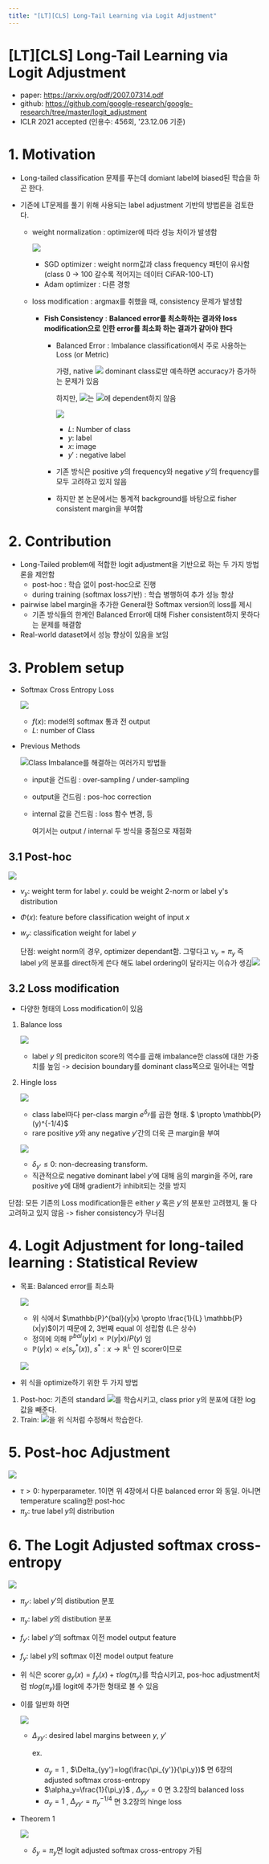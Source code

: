 ```yaml
---
title: "[LT][CLS] Long-Tail Learning via Logit Adjustment"
---
```

# [LT][CLS\] Long-Tail Learning via Logit Adjustment

- paper: https://arxiv.org/pdf/2007.07314.pdf
- github: https://github.com/google-research/google-research/tree/master/logit_adjustment
- ICLR 2021 accepted (인용수: 456회, '23.12.06 기준)

# 1. Motivation

- Long-tailed classification 문제를 푸는데 domiant label에 biased된 학습을 하곤 한다.

- 기존에 LT문제를 풀기 위해 사용되는 label adjustment 기반의 방법론을 검토한다.

  - weight normalization : optimizer에 따라 성능 차이가 발생함

    ![](../images/2023-12-06/image-20231206165511665.png)

    - SGD optimizer : weight norm값과 class frequency 패턴이 유사함 (class 0 -> 100 갈수록 적어지는 데이터 CiFAR-100-LT)
    - Adam optimizer : 다른 경항

  - loss modification : argmax를 취했을 때, consistency 문제가 발생함

    - **Fish Consistency** : **Balanced error를 최소화하는 결과와 loss modification으로 인한 error를 최소화 하는 결과가 같아야 한다**

      - Balanced Error : Imbalance classification에서 주로 사용하는 Loss (or Metric)

        가령, native ![](../images/2023-12-06/%EC%8A%A4%ED%81%AC%EB%A6%B0%EC%83%B7%202023-12-06%2022-44-43.png) dominant class로만 예측하면 accuracy가 증가하는 문제가 있음

        하지만, ![](../images/2023-12-06/%EC%8A%A4%ED%81%AC%EB%A6%B0%EC%83%B7%202023-12-06%2022-45-12.png)는 ![](../images/2023-12-06/%EC%8A%A4%ED%81%AC%EB%A6%B0%EC%83%B7%202023-12-06%2022-46-03.png)에 dependent하지 않음

        ![](../images/2023-12-06/image-20231206171002527.png)

        - $L$: Number of class
        - $y$: label
        - $x$: image
        - $y'$ : negative label

      - 기존 방식은 positive $y$의 frequency와 negative $y'$의 frequency를 모두 고려하고 있지 않음

      - 하지만 본 논문에서는 통계적 background를 바탕으로 fisher consistent margin을 부여함

# 2. Contribution

- Long-Tailed problem에 적합한 logit adjustment을 기반으로 하는 두 가지 방법론을 제안함
  - post-hoc : 학습 없이 post-hoc으로 진행
  - during training (softmax loss기반) : 학습 병행하여 추가 성능 향상
- pairwise label margin을 추가한 General한 Softmax version의 loss를 제시
  - 기존 방식들의 한계인 Balanced Error에 대해 Fisher consistent하지 못하다는 문제를 해결함
- Real-world dataset에서 성능 향상이 있음을 보임



# 3. Problem setup

- Softmax Cross Entropy Loss

  ![](../images/2023-12-06/%EC%8A%A4%ED%81%AC%EB%A6%B0%EC%83%B7%202023-12-06%2019-05-33.png)

  - $f(x)$: model의 softmax 통과 전 output
  - $L$: number of Class

- Previous Methods

  ![Class Imbalance를 해결하는 여러가지 방법들](../images/2023-12-06/%EC%8A%A4%ED%81%AC%EB%A6%B0%EC%83%B7%202023-12-06%2019-07-32.png)

  - input을 건드림 : over-sampling / under-sampling

  - output을 건드림 : pos-hoc correction

  - internal 값을 건드림 : loss 함수 변경, 등

    여기서는 output / internal 두 방식을 중점으로 재점화

## 3.1 Post-hoc 

![](../images/2023-12-06/%EC%8A%A4%ED%81%AC%EB%A6%B0%EC%83%B7%202023-12-06%2021-46-29.png)

- $\nu_y$: weight term for label $y$. could be weight 2-norm or label y's distribution

- $\Phi(x)$: feature before classification weight of input $x$

- $w_y$: classification weight for label $y$

  단점: weight norm의 경우, optimizer dependant함. 그렇다고 $\nu_y=\pi_y$ 즉 label $y$의 분포를 direct하게 쓴다 해도 label ordering이 달라지는 이슈가 생김![](../images/2023-12-06/%EC%8A%A4%ED%81%AC%EB%A6%B0%EC%83%B7%202023-12-06%2022-02-18.png)

## 3.2 Loss modification

- 다양한 형태의 Loss modification이 있음

1. Balance loss

   ![](../images/2023-12-06/%EC%8A%A4%ED%81%AC%EB%A6%B0%EC%83%B7%202023-12-06%2021-54-03.png)

   - label $y$ 의 prediciton score의 역수를 곱해 imbalance한 class에 대한 가중치를 높임 -> decision boundary를 dominant class쪽으로 밀어내는 역할

2. Hingle loss

   ![](../images/2023-12-06/%EC%8A%A4%ED%81%AC%EB%A6%B0%EC%83%B7%202023-12-06%2021-54-42.png)

   - class label마다 per-class margin $e^{\delta_y}$를 곱한 형태. $ \propto \mathbb{P}(y)^{-1/4}$
   - rare positive $y$와 any negative $y'$간의 더욱 큰 margin을 부여

   ![](../images/2023-12-06/%EC%8A%A4%ED%81%AC%EB%A6%B0%EC%83%B7%202023-12-06%2021-57-05.png)

   - $\delta_{y'} \leq 0$: non-decreasing transform. 
   - 직관적으로 negative dominant label $y'$에 대해 음의 margin을 주어, rare positive $y$에 대해 gradient가 inhibit되는 것을 방지

단점: 모든 기존의 Loss modification들은 either $y$ 혹은 $y'$의 분포만 고려했지, 둘 다 고려하고 있지 않음 -> fisher consistency가 무너짐

# 4. Logit Adjustment for long-tailed learning : Statistical Review

- 목표: Balanced error를 최소화

  ![](../images/2023-12-06/%EC%8A%A4%ED%81%AC%EB%A6%B0%EC%83%B7%202023-12-06%2022-18-16.png)

  - 위 식에서 $\mathbb{P}^{bal}(y|x) \propto \frac{1}{L} \mathbb{P}(x|y)$이기 때문에 2, 3번째 equal 이 성립함 (L은 상수)
  - 정의에 의해 $\mathbb{P}^{bal}(y|x) \propto  \mathbb{P}(y|x)/P(y)$ 임
  - $\mathbb{P}(y|x) \propto e(s^*_y(x))$, $s^*: x \to \mathbb{R}^L$ 인 scorer이므로

  ![](../images/2023-12-06/%EC%8A%A4%ED%81%AC%EB%A6%B0%EC%83%B7%202023-12-06%2022-21-25.png)

  

- 위 식을 optimize하기 위한 두 가지 방법

1. Post-hoc: 기존의 standard ![](../images/2023-12-06/%EC%8A%A4%ED%81%AC%EB%A6%B0%EC%83%B7%202023-12-06%2022-48-16.png)를 학습시키고, class prior y의 분포에 대한 log값을 빼준다.
2. Train: ![](../images/2023-12-06/%EC%8A%A4%ED%81%AC%EB%A6%B0%EC%83%B7%202023-12-06%2022-48-58.png)을 위 식처럼 수정해서 학습한다.

# 5. Post-hoc Adjustment

![](../images/2023-12-06/%EC%8A%A4%ED%81%AC%EB%A6%B0%EC%83%B7%202023-12-06%2022-26-21.png)

- $\tau >0$: hyperparameter. 1이면 위 4장에서 다룬 balanced error 와 동일. 아니면 temperature scaling한 post-hoc
- $\pi_y$: true label $y$의 distribution

# 6. The Logit Adjusted softmax cross-entropy

![](../images/2023-12-06/%EC%8A%A4%ED%81%AC%EB%A6%B0%EC%83%B7%202023-12-06%2022-28-14.png)

- $\pi_{y'}$: label $y'$의 distibution 분포
- $\pi_{y}$: label $y$의 distibution 분포
- $f_{y'}$: label $y'$의 softmax 이전 model output feature
- $f_{y}$: label $y$의 softmax 이전 model output feature

- 위 식은 scorer $g_y(x)=f_y(x)+\tau log(\pi_y)$를 학습시키고, pos-hoc adjustment처럼 $\tau log(\pi_y)$를 logit에 추가한 형태로 볼 수 있음



- 이를 일반화 하면

  ![](../../../Pictures/%EC%8A%A4%ED%81%AC%EB%A6%B0%EC%83%B7/%EC%8A%A4%ED%81%AC%EB%A6%B0%EC%83%B7%202023-12-06%2022-33-07.png)

  - $\Delta_{yy'}$: desired label margins between $y$, $y'$

    ex.

    - $\alpha_y=1$ , $\Delta_{yy'}=log(\frac{\pi_{y'}}{\pi_y})$ 면 6장의 adjusted softmax cross-entropy
    - $\alpha_y=\frac{1}{\pi_y}$ , $\Delta_{yy'}=0$ 면 3.2장의 balanced loss
    - $\alpha_y=1$ , $\Delta_{yy'}=\pi_y^{-1/4}$ 면 3.2장의 hinge loss

- Theorem 1

  ![](../images/2023-12-06/%EC%8A%A4%ED%81%AC%EB%A6%B0%EC%83%B7%202023-12-06%2022-37-20.png)

  - $\delta_y=\pi_y$면 logit adjusted softmax cross-entropy 가됨
